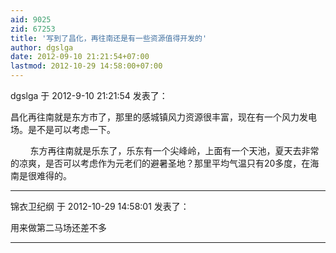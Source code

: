 ```yaml
---
aid: 9025
zid: 67253
title: '写到了昌化，再往南还是有一些资源值得开发的'
author: dgslga
date: 2012-09-10 21:21:54+07:00
lastmod: 2012-10-29 14:58:00+07:00
---
```


dgslga 于 2012-9-10 21:21:54 发表了：

昌化再往南就是东方市了，那里的感城镇风力资源很丰富，现在有一个风力发电场。是不是可以考虑一下。

        东方再往南就是乐东了，乐东有一个尖峰岭，上面有一个天池，夏天去非常的凉爽，是否可以考虑作为元老们的避暑圣地？那里平均气温只有20多度，在海南是很难得的。

---------

锦衣卫纪纲 于 2012-10-29 14:58:01 发表了：

用来做第二马场还差不多

---------

